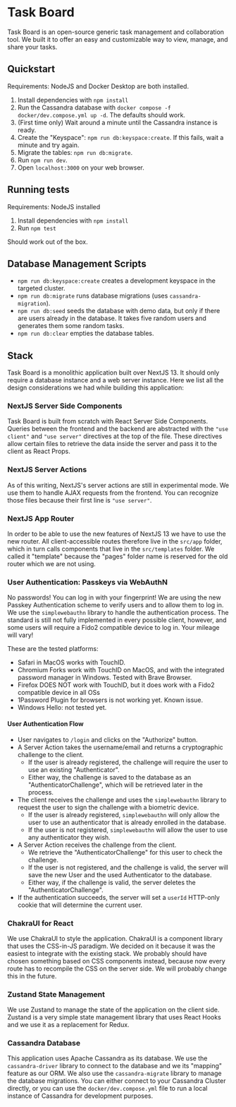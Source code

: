 # Task Board

Task Board is an open-source generic task management and collaboration tool. We built it to offer an easy and customizable way to view, manage, and share your tasks.

## Quickstart

Requirements: NodeJS and Docker Desktop are both installed.

1. Install dependencies with `npm install`
1. Run the Cassandra database with `docker compose -f docker/dev.compose.yml up -d`. The defaults should work.
1. (First time only) Wait around a minute until the Cassandra instance is ready.
1. Create the "Keyspace": `npm run db:keyspace:create`. If this fails, wait a minute and try again.
1. Migrate the tables: `npm run db:migrate`.
1. Run `npm run dev`.
1. Open `localhost:3000` on your web browser.

## Running tests

Requirements: NodeJS installed

1. Install dependencies with `npm install`
1. Run `npm test`

Should work out of the box.

## Database Management Scripts

- `npm run db:keyspace:create` creates a development keyspace in the targeted cluster.
- `npm run db:migrate` runs database migrations (uses `cassandra-migration`).
- `npm run db:seed` seeds the database with demo data, but only if there are users already in the database. It takes five random users and generates them some random tasks.
- `npm run db:clear` empties the database tables.

## Stack

Task Board is a monolithic application built over NextJS 13. It should only require a database instance and a web server instance. Here we list all the design considerations we had while building this application:

### NextJS Server Side Components

Task Board is built from scratch with React Server Side Components. Queries between the frontend and the backend are abstracted with the `"use client"` and `"use server"` directives at the top of the file. These directives allow certain files to retrieve the data inside the server and pass it to the client as React Props.

### NextJS Server Actions

As of this writing, NextJS's server actions are still in experimental mode. We use them to handle AJAX requests from the frontend. You can recognize those files because their first line is `"use server"`.

### NextJS App Router

In order to be able to use the new features of NextJS 13 we have to use the new router. All client-accessible routes therefore live in the `src/app` folder, which in turn calls components that live in the `src/templates` folder. We called it "template" because the "pages" folder name is reserved for the old router which we are not using.

### User Authentication: Passkeys via WebAuthN

No passwords! You can log in with your fingerprint! We are using the new Passkey Authentication scheme to verify users and to allow them to log in. We use the `simplewebauthn` library to handle the authentication process. The standard is still not fully implemented in every possible client, however, and some users will require a Fido2 compatible device to log in. Your mileage will vary!

These are the tested platforms:

- Safari in MacOS works with TouchID.
- Chromium Forks work with TouchID on MacOS, and with the integrated password manager in Windows. Tested with Brave Browser.
- Firefox DOES NOT work with TouchID, but it does work with a Fido2 compatible device in all OSs
- 1Password Plugin for browsers is not working yet. Known issue.
- Windows Hello: not tested yet.

#### User Authentication Flow

- User navigates to `/login` and clicks on the "Authorize" button.
- A Server Action takes the username/email and returns a cryptographic challenge to the client.
  - If the user is already registered, the challenge will require the user to use an existing "Authenticator".
  - Either way, the challenge is saved to the database as an "AuthenticatorChallenge", which will be retrieved later in the process.
- The client receives the challenge and uses the `simplewebauthn` library to request the user to sign the challenge with a biometric device.
  - If the user is already registered, `simplewebauthn` will only allow the user to use an authenticator that is already enrolled in the database.
  - If the user is not registered, `simplewebauthn` will allow the user to use any authenticator they wish.
- A Server Action receives the challenge from the client.
  - We retrieve the "AuthenticatorChallenge" for this user to check the challenge.
  - If the user is not registered, and the challenge is valid, the server will save the new User and the used Authenticator to the database.
  - Either way, if the challenge is valid, the server deletes the "AuthenticatorChallenge".
- If the authentication succeeds, the server will set a `userId` HTTP-only cookie that will determine the current user.

### ChakraUI for React

We use ChakraUI to style the application. ChakraUI is a component library that uses the CSS-in-JS paradigm. We decided on it because it was the easiest to integrate with the existing stack. We probably should have chosen something based on CSS components instead, because now every route has to recompile the CSS on the server side. We will probably change this in the future.

### Zustand State Management

We use Zustand to manage the state of the application on the client side. Zustand is a very simple state management library that uses React Hooks and we use it as a replacement for Redux.

### Cassandra Database

This application uses Apache Cassandra as its database. We use the `cassandra-driver` library to connect to the database and we its "mapping" feature as our ORM. We also use the `cassandra-migrate` library to manage the database migrations. You can either connect to your Cassandra Cluster directly, or you can use the `docker/dev.compose.yml` file to run a local instance of Cassandra for development purposes.
